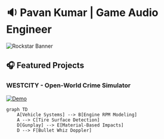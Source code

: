 # 🔉 Pavan Kumar | Game Audio Engineer  
![Rockstar Banner](https://via.placeholder.com/1920x400/000000/e62429?text=BUILDING+IMMERSIVE+WORLDS+THROUGH+SOUND)

## 🎧 Featured Projects
### **WESTCITY** - Open-World Crime Simulator  
[![Demo](https://img.shields.io/badge/PLAY_DEMO-FF0000?style=for-the-badge&logo=unity)](YOUR_DEMO_LINK)  
```mermaid
graph TD
    A[Vehicle Systems] --> B[Engine RPM Modeling]
    A --> C[Tire Surface Detection]
    D[Gunplay] --> E[Material-Based Impacts]
    D --> F[Bullet Whiz Doppler]
